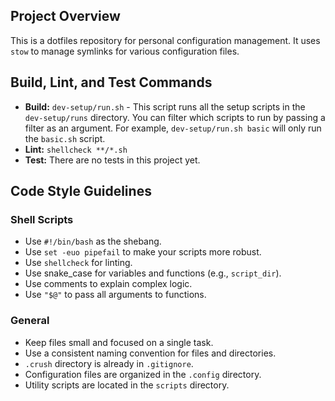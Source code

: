 ## Project Overview
This is a dotfiles repository for personal configuration management. It uses `stow` to manage symlinks for various configuration files.

## Build, Lint, and Test Commands

- **Build:** `dev-setup/run.sh` - This script runs all the setup scripts in the `dev-setup/runs` directory. You can filter which scripts to run by passing a filter as an argument. For example, `dev-setup/run.sh basic` will only run the `basic.sh` script.
- **Lint:** `shellcheck **/*.sh`
- **Test:** There are no tests in this project yet.

## Code Style Guidelines

### Shell Scripts
- Use `#!/bin/bash` as the shebang.
- Use `set -euo pipefail` to make your scripts more robust.
- Use `shellcheck` for linting.
- Use snake_case for variables and functions (e.g., `script_dir`).
- Use comments to explain complex logic.
- Use `"$@"` to pass all arguments to functions.

### General
- Keep files small and focused on a single task.
- Use a consistent naming convention for files and directories.
- `.crush` directory is already in `.gitignore`.
- Configuration files are organized in the `.config` directory.
- Utility scripts are located in the `scripts` directory.

